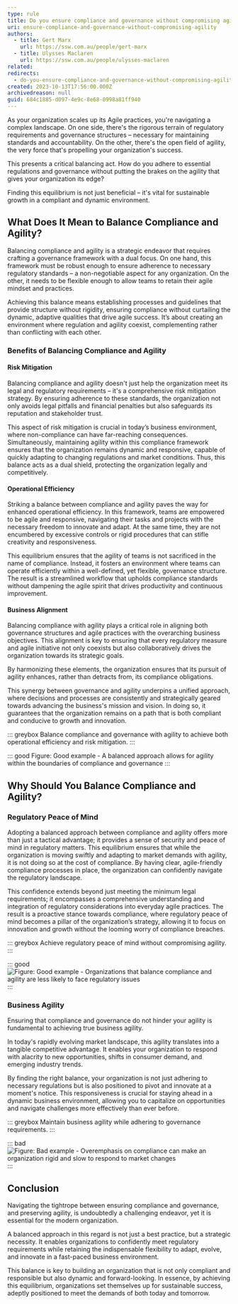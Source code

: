 ```yaml
---
type: rule
title: Do you ensure compliance and governance without compromising agility?
uri: ensure-compliance-and-governance-without-compromising-agility
authors:
  - title: Gert Marx
    url: https://ssw.com.au/people/gert-marx
  - title: Ulysses Maclaren
    url: https://ssw.com.au/people/ulysses-maclaren
related:
redirects:
  - do-you-ensure-compliance-and-governance-without-compromising-agility
created: 2023-10-13T17:56:00.000Z
archivedreason: null
guid: 684c1885-d097-4e9c-8e68-0998a81ff940
---
```

As your organization scales up its Agile practices, you're navigating a complex landscape. On one side, there's the rigorous terrain of regulatory requirements and governance structures – necessary for maintaining standards and accountability. On the other, there's the open field of agility, the very force that's propelling your organization's success.

This presents a critical balancing act. How do you adhere to essential regulations and governance without putting the brakes on the agility that gives your organization its edge?

Finding this equilibrium is not just beneficial – it's vital for sustainable growth in a compliant and dynamic environment.

<!--endintro-->

## What Does It Mean to Balance Compliance and Agility?

Balancing compliance and agility is a strategic endeavor that requires crafting a governance framework with a dual focus. On one hand, this framework must be robust enough to ensure adherence to necessary regulatory standards – a non-negotiable aspect for any organization. On the other, it needs to be flexible enough to allow teams to retain their agile mindset and practices.

Achieving this balance means establishing processes and guidelines that provide structure without rigidity, ensuring compliance without curtailing the dynamic, adaptive qualities that drive agile success. It’s about creating an environment where regulation and agility coexist, complementing rather than conflicting with each other.

### Benefits of Balancing Compliance and Agility

#### Risk Mitigation

Balancing compliance and agility doesn't just help the organization meet its legal and regulatory requirements – it's a comprehensive risk mitigation strategy. By ensuring adherence to these standards, the organization not only avoids legal pitfalls and financial penalties but also safeguards its reputation and stakeholder trust.

This aspect of risk mitigation is crucial in today’s business environment, where non-compliance can have far-reaching consequences. Simultaneously, maintaining agility within this compliance framework ensures that the organization remains dynamic and responsive, capable of quickly adapting to changing regulations and market conditions. Thus, this balance acts as a dual shield, protecting the organization legally and competitively.

#### Operational Efficiency

Striking a balance between compliance and agility paves the way for enhanced operational efficiency. In this framework, teams are empowered to be agile and responsive, navigating their tasks and projects with the necessary freedom to innovate and adapt. At the same time, they are not encumbered by excessive controls or rigid procedures that can stifle creativity and responsiveness.

This equilibrium ensures that the agility of teams is not sacrificed in the name of compliance. Instead, it fosters an environment where teams can operate efficiently within a well-defined, yet flexible, governance structure. The result is a streamlined workflow that upholds compliance standards without dampening the agile spirit that drives productivity and continuous improvement.

#### Business Alignment

Balancing compliance with agility plays a critical role in aligning both governance structures and agile practices with the overarching business objectives. This alignment is key to ensuring that every regulatory measure and agile initiative not only coexists but also collaboratively drives the organization towards its strategic goals.

By harmonizing these elements, the organization ensures that its pursuit of agility enhances, rather than detracts from, its compliance obligations.

This synergy between governance and agility underpins a unified approach, where decisions and processes are consistently and strategically geared towards advancing the business's mission and vision. In doing so, it guarantees that the organization remains on a path that is both compliant and conducive to growth and innovation.

::: greybox
Balance compliance and governance with agility to achieve both operational efficiency and risk mitigation.
:::

::: good
Figure: Good example - A balanced approach allows for agility within the boundaries of compliance and governance
:::

## Why Should You Balance Compliance and Agility?

### Regulatory Peace of Mind

Adopting a balanced approach between compliance and agility offers more than just a tactical advantage; it provides a sense of security and peace of mind in regulatory matters. This equilibrium ensures that while the organization is moving swiftly and adapting to market demands with agility, it is not doing so at the cost of compliance. By having clear, agile-friendly compliance processes in place, the organization can confidently navigate the regulatory landscape.

This confidence extends beyond just meeting the minimum legal requirements; it encompasses a comprehensive understanding and integration of regulatory considerations into everyday agile practices. The result is a proactive stance towards compliance, where regulatory peace of mind becomes a pillar of the organization’s strategy, allowing it to focus on innovation and growth without the looming worry of compliance breaches.

::: greybox
Achieve regulatory peace of mind without compromising agility.
:::

::: good
![Figure: Good example - Organizations that balance compliance and agility are less likely to face regulatory issues](Good_compliance_and_agility.jpeg)
:::

### Business Agility

Ensuring that compliance and governance do not hinder your agility is fundamental to achieving true business agility.

In today's rapidly evolving market landscape, this agility translates into a tangible competitive advantage. It enables your organization to respond with alacrity to new opportunities, shifts in consumer demand, and emerging industry trends.

By finding the right balance, your organization is not just adhering to necessary regulations but is also positioned to pivot and innovate at a moment's notice. This responsiveness is crucial for staying ahead in a dynamic business environment, allowing you to capitalize on opportunities and navigate challenges more effectively than ever before.

::: greybox
Maintain business agility while adhering to governance requirements.
:::

::: bad
![Figure: Bad example - Overemphasis on compliance can make an organization rigid and slow to respond to market changes](Bad_over_compliance.jpeg)
:::

## Conclusion

Navigating the tightrope between ensuring compliance and governance, and preserving agility, is undoubtedly a challenging endeavor, yet it is essential for the modern organization.

A balanced approach in this regard is not just a best practice, but a strategic necessity. It enables organizations to confidently meet regulatory requirements while retaining the indispensable flexibility to adapt, evolve, and innovate in a fast-paced business environment.

This balance is key to building an organization that is not only compliant and responsible but also dynamic and forward-looking. In essence, by achieving this equilibrium, organizations set themselves up for sustainable success, adeptly positioned to meet the demands of both today and tomorrow.
